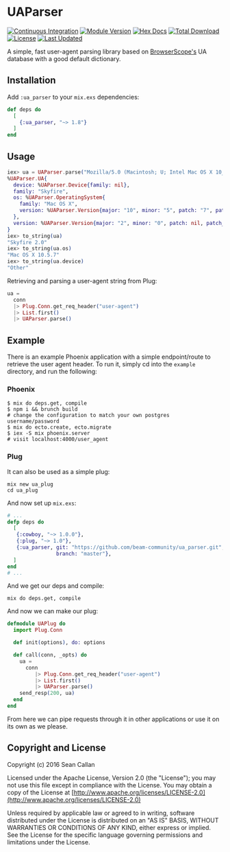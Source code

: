 # UAParser

[![Continuous Integration](https://github.com/beam-community/ua_parser/actions/workflows/ci.yaml/badge.svg)](https://github.com/beam-community/ua_parser/actions/workflows/ci.yaml)
[![Module Version](https://img.shields.io/hexpm/v/ua_parser.svg)](https://hex.pm/packages/ua_parser)
[![Hex Docs](https://img.shields.io/badge/hex-docs-lightgreen.svg)](https://hexdocs.pm/ua_parser/)
[![Total Download](https://img.shields.io/hexpm/dt/ua_parser.svg)](https://hex.pm/packages/ua_parser)
[![License](https://img.shields.io/hexpm/l/ua_parser.svg)](https://github.com/beam-community/ua_parser/blob/master/LICENSE)
[![Last Updated](https://img.shields.io/github/last-commit/beam-community/ua_parser.svg)](https://github.com/beam-community/ua_parser/commits/master)

A simple, fast user-agent parsing library based on [BrowserScope's](https://ua-profiler.appspot.com/) UA database with a good default dictionary.

## Installation

Add `:ua_parser` to your `mix.exs` dependencies:

```elixir
def deps do
  [
    {:ua_parser, "~> 1.8"}
  ]
end
```

## Usage

```elixir
iex> ua = UAParser.parse("Mozilla/5.0 (Macintosh; U; Intel Mac OS X 10_5_7; en-us) AppleWebKit/530.17 (KHTML, like Gecko) Version/4.0 Safari/530.17 Skyfire/2.0")
%UAParser.UA{
  device: %UAParser.Device{family: nil},
  family: "Skyfire",
  os: %UAParser.OperatingSystem{
    family: "Mac OS X",
    version: %UAParser.Version{major: "10", minor: "5", patch: "7", patch_minor: nil}
  },
  version: %UAParser.Version{major: "2", minor: "0", patch: nil, patch_minor: nil}
}
iex> to_string(ua)
"Skyfire 2.0"
iex> to_string(ua.os)
"Mac OS X 10.5.7"
iex> to_string(ua.device)
"Other"
```

Retrieving and parsing a user-agent string from Plug:

```elixir
ua =
  conn
  |> Plug.Conn.get_req_header("user-agent")
  |> List.first()
  |> UAParser.parse()
```

## Example

There is an example Phoenix application with a simple endpoint/route to retrieve the user agent header.
To run it, simply cd into the `example` directory, and run the following:

### Phoenix

```shell
$ mix do deps.get, compile
$ npm i && brunch build
# change the configuration to match your own postgres username/password
$ mix do ecto.create, ecto.migrate
$ iex -S mix phoenix.server
# visit localhost:4000/user_agent
```

### Plug

It can also be used as a simple plug:

```shell
mix new ua_plug
cd ua_plug
```

And now set up `mix.exs`:

```elixir
# ...
defp deps do
  [
   {:cowboy, "~> 1.0.0"},
   {:plug, "~> 1.0"},
   {:ua_parser, git: "https://github.com/beam-community/ua_parser.git",
                branch: "master"},
  ]
end
# ...
```

And we get our deps and compile:

```shell
mix do deps.get, compile
```

And now we can make our plug:

```elixir
defmodule UAPlug do
  import Plug.Conn

  def init(options), do: options

  def call(conn, _opts) do
    ua =
      conn
         |> Plug.Conn.get_req_header("user-agent")
         |> List.first()
         |> UAParser.parse()
    send_resp(200, ua)
  end
end
```

From here we can pipe requests through it in other applications or use it on its own as we please.

## Copyright and License

Copyright (c) 2016 Sean Callan

Licensed under the Apache License, Version 2.0 (the "License");
you may not use this file except in compliance with the License.
You may obtain a copy of the License at [http://www.apache.org/licenses/LICENSE-2.0](http://www.apache.org/licenses/LICENSE-2.0)

Unless required by applicable law or agreed to in writing, software
distributed under the License is distributed on an "AS IS" BASIS,
WITHOUT WARRANTIES OR CONDITIONS OF ANY KIND, either express or implied.
See the License for the specific language governing permissions and
limitations under the License.
